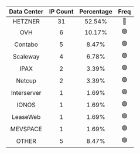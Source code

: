 | Data Center | IP Count | Percentage | Freq |
|:------------:|:--------:|:-----------:|:-----:|
| HETZNER | 31 | 52.54% | 🔴 |
| OVH | 6 | 10.17% | 🟢 |
| Contabo | 5 | 8.47% | 🟢 |
| Scaleway | 4 | 6.78% | 🟢 |
| IPAX | 2 | 3.39% | 🟢 |
| Netcup | 2 | 3.39% | 🟢 |
| Interserver | 1 | 1.69% | 🟢 |
| IONOS | 1 | 1.69% | 🟢 |
| LeaseWeb | 1 | 1.69% | 🟢 |
| MEVSPACE | 1 | 1.69% | 🟢 |
| OTHER | 5 | 8.47% | 🟢 |